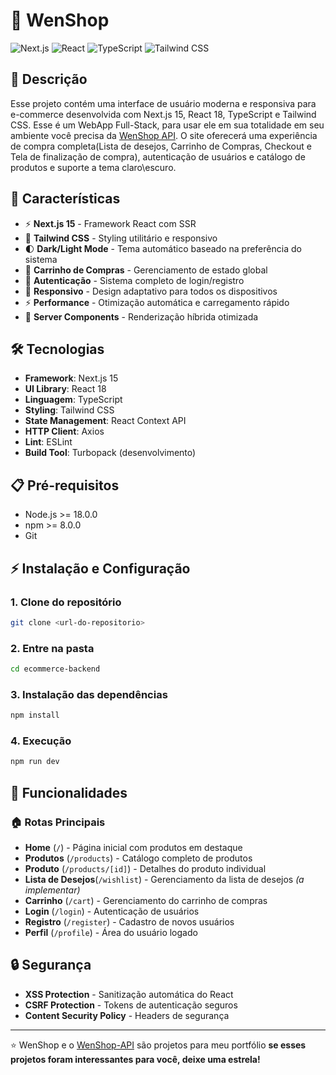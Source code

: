 # 🛒 WenShop

![Next.js](https://img.shields.io/badge/Next.js-000000?style=for-the-badge&logo=next.js&logoColor=white)
![React](https://img.shields.io/badge/React-20232A?style=for-the-badge&logo=react&logoColor=61DAFB)
![TypeScript](https://img.shields.io/badge/TypeScript-007ACC?style=for-the-badge&logo=typescript&logoColor=white)
![Tailwind CSS](https://img.shields.io/badge/Tailwind_CSS-38B2AC?style=for-the-badge&logo=tailwind-css&logoColor=white)

## 📖 Descrição

Esse projeto contém uma interface de usuário moderna e responsiva para e-commerce desenvolvida com Next.js 15, React 18, TypeScript e Tailwind CSS. Esse é um WebApp Full-Stack, para usar ele em sua totalidade em seu ambiente você precisa da [WenShop API](https://github.com/jhonatanwen/wenshop-api). O site oferecerá uma experiência de compra completa(Lista de desejos, Carrinho de Compras, Checkout e Tela de finalização de compra), autenticação de usuários e catálogo de produtos e suporte a tema claro\escuro.

## 🚀 Características

- ⚡ **Next.js 15** - Framework React com SSR
- 🎨 **Tailwind CSS** - Styling utilitário e responsivo
- 🌓 **Dark/Light Mode** - Tema automático baseado na preferência do sistema
- 🛒 **Carrinho de Compras** - Gerenciamento de estado global
- 🔐 **Autenticação** - Sistema completo de login/registro
- 📱 **Responsivo** - Design adaptativo para todos os dispositivos
- ⚡ **Performance** - Otimização automática e carregamento rápido
- 🔄 **Server Components** - Renderização híbrida otimizada

## 🛠️ Tecnologias

- **Framework**: Next.js 15
- **UI Library**: React 18
- **Linguagem**: TypeScript
- **Styling**: Tailwind CSS
- **State Management**: React Context API
- **HTTP Client**: Axios
- **Lint**: ESLint
- **Build Tool**: Turbopack (desenvolvimento)

## 📋 Pré-requisitos

- Node.js >= 18.0.0
- npm >= 8.0.0
- Git

## ⚡ Instalação e Configuração

### 1. Clone do repositório

```bash
git clone <url-do-repositorio>
```

### 2. Entre na pasta

```bash
cd ecommerce-backend
```

### 3. Instalação das dependências

```bash
npm install
```

### 4. Execução

```bash
npm run dev
```

## 🎯 Funcionalidades

### 🏠 Rotas Principais

- **Home** (`/`) - Página inicial com produtos em destaque
- **Produtos** (`/products`) - Catálogo completo de produtos
- **Produto** (`/products/[id]`) - Detalhes do produto individual
- **Lista de Desejos**(`/wishlist`) - Gerenciamento da lista de desejos _(a implementar)_
- **Carrinho** (`/cart`) - Gerenciamento do carrinho de compras
- **Login** (`/login`) - Autenticação de usuários
- **Registro** (`/register`) - Cadastro de novos usuários
- **Perfil** (`/profile`) - Área do usuário logado

## 🔒 Segurança

- **XSS Protection** - Sanitização automática do React
- **CSRF Protection** - Tokens de autenticação seguros
- **Content Security Policy** - Headers de segurança

---

⭐ WenShop e o [WenShop-API](https://github.com/jhonatanwen/wenshop-api) são projetos para meu portfólio **se esses projetos foram interessantes para você, deixe uma estrela!**
